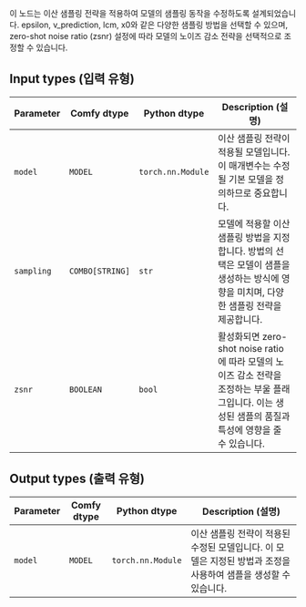 
이 노드는 이산 샘플링 전략을 적용하여 모델의 샘플링 동작을 수정하도록 설계되었습니다. epsilon, v_prediction, lcm, x0와 같은 다양한 샘플링 방법을 선택할 수 있으며, zero-shot noise ratio (zsnr) 설정에 따라 모델의 노이즈 감소 전략을 선택적으로 조정할 수 있습니다.

## Input types (입력 유형)

| Parameter | Comfy dtype | Python dtype     | Description (설명) |
|-----------|--------------|-------------------|-------------|
| `model`   | `MODEL`     | `torch.nn.Module` | 이산 샘플링 전략이 적용될 모델입니다. 이 매개변수는 수정될 기본 모델을 정의하므로 중요합니다. |
| `sampling`| `COMBO[STRING]` | `str`           | 모델에 적용할 이산 샘플링 방법을 지정합니다. 방법의 선택은 모델이 샘플을 생성하는 방식에 영향을 미치며, 다양한 샘플링 전략을 제공합니다. |
| `zsnr`    | `BOOLEAN`   | `bool`           | 활성화되면 zero-shot noise ratio에 따라 모델의 노이즈 감소 전략을 조정하는 부울 플래그입니다. 이는 생성된 샘플의 품질과 특성에 영향을 줄 수 있습니다. |

## Output types (출력 유형)

| Parameter | Comfy dtype | Python dtype     | Description (설명) |
|-----------|-------------|-------------------|-------------|
| `model`   | `MODEL`     | `torch.nn.Module` | 이산 샘플링 전략이 적용된 수정된 모델입니다. 이 모델은 지정된 방법과 조정을 사용하여 샘플을 생성할 수 있습니다. |
